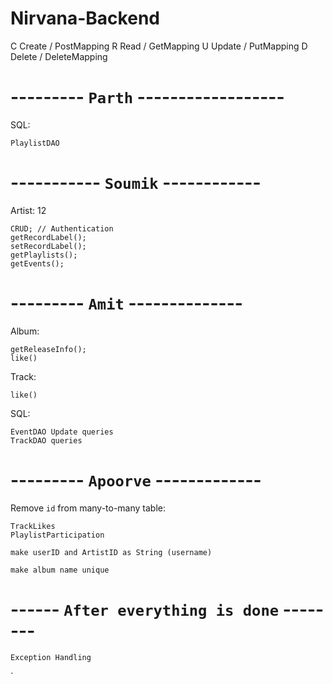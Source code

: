 # Nirvana-Backend
C Create / PostMapping
R Read / GetMapping
U Update / PutMapping
D Delete / DeleteMapping

# --------- `Parth` ------------------
SQL:
```
PlaylistDAO
```


# ----------- `Soumik` ------------

Artist: 12

    CRUD; // Authentication
    getRecordLabel();
    setRecordLabel();
    getPlaylists();
    getEvents();

# --------- `Amit` --------------

Album:

    getReleaseInfo();
    like()

Track:

    like()
SQL:
```
EventDAO Update queries
TrackDAO queries
```


# --------- `Apoorve` -------------

Remove `id` from many-to-many table:
```
TrackLikes
PlaylistParticipation
```
```
make userID and ArtistID as String (username)

make album name unique
```

# ------ `After everything is done` --------
```
Exception Handling
```
`